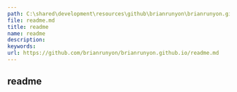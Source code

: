 ```yaml
---
path: C:\shared\development\resources\github\brianrunyon\brianrunyon.github.io
file: readme.md
title: readme
name: readme
description:
keywords:
url: https://github.com/brianrunyon/brianrunyon.github.io/readme.md
---
```


## readme

